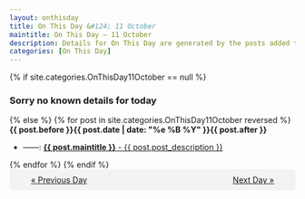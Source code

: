 ```yaml
---
layout: onthisday
title: On This Day &#124; 11 October
maintitle: On This Day — 11 October
description: Details for On This Day are generated by the posts added to the website so the content is subject to changes/updates over time.
categories: [On This Day]
---
```


{% if site.categories.OnThisDay11October == null %}
<h3>Sorry no known details for today</h3>
{% else %}
{% for post in site.categories.OnThisDay11October reversed %}
<strong>{{ post.before }}{{ post.date | date: "%e %B %Y" }}{{ post.after }}</strong>
<ul>
<li> ——: <a class="{{ post.class }}" href="{{ post.url }}"><strong>{{ post.maintitle }}</strong> - {{ post.post_description }}</a></li>
</ul>
{% endfor %}
{% endif %}

<div style="background-color: #f3f3f3; padding: 10px; border-radius: 5px; text-align: center; display: flex; justify-content: space-evenly;">
<a href="/onthisday/10/10-10">« Previous Day</a>
<span style="visibility:hidden;">[ Visit Leap Year February 29 ]</span>
<a href="/onthisday/10/10-12">Next Day »</a>
</div>
